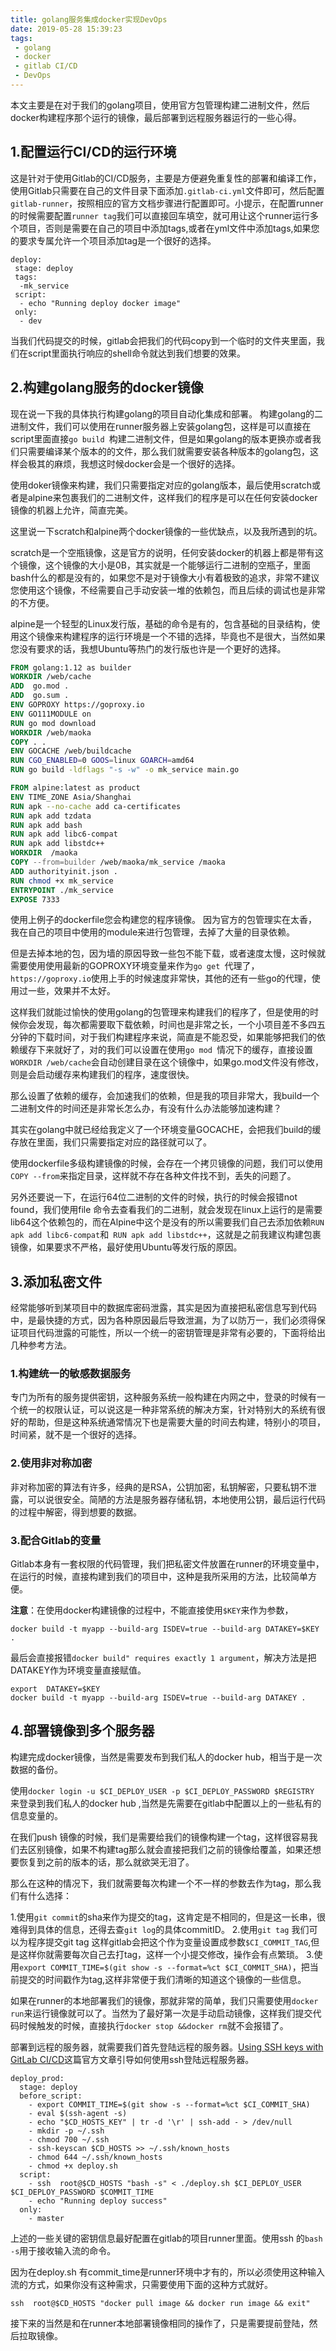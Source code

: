 ```yaml
---
title: golang服务集成docker实现DevOps
date: 2019-05-28 15:39:23
tags: 
 - golang 
 - docker 
 - gitlab CI/CD
 - DevOps
---
```


本文主要是在对于我们的golang项目，使用官方包管理构建二进制文件，然后docker构建程序那个运行的镜像，最后部署到远程服务器运行的一些心得。
## 1.配置运行CI/CD的运行环境
这是针对于使用Gitlab的CI/CD服务，主要是方便避免重复性的部署和编译工作，使用Gitlab只需要在自己的文件目录下面添加``.gitlab-ci.yml``文件即可，然后配置``gitlab-runner``，按照相应的官方文档步骤进行配置即可。小提示，在配置runner的时候需要配置``runner tag``我们可以直接回车填空，就可用让这个runner运行多个项目，否则是需要在自己的项目中添加tags,或者在yml文件中添加tags,如果您的要求专属允许一个项目添加tag是一个很好的选择。
```
deploy:
 stage: deploy
 tags:
  -mk_service
 script: 
  - echo "Running deploy docker image"
 only:
  - dev
```
当我们代码提交的时候，gitlab会把我们的代码copy到一个临时的文件夹里面，我们在script里面执行响应的shell命令就达到我们想要的效果。

## 2.构建golang服务的docker镜像
现在说一下我的具体执行构建golang的项目自动化集成和部署。
构建golang的二进制文件，我们可以使用在runner服务器上安装golang包，这样是可以直接在script里面直接``go build ``构建二进制文件，但是如果golang的版本更换亦或者我们只需要编译某个版本的的文件，那么我们就需要安装各种版本的golang包，这样会极其的麻烦，我想这时候docker会是一个很好的选择。

使用doker镜像来构建，我们只需要指定对应的golang版本，最后使用scratch或者是alpine来包裹我们的二进制文件，这样我们的程序是可以在任何安装docker镜像的机器上允许，简直完美。

这里说一下scratch和alpine两个docker镜像的一些优缺点，以及我所遇到的坑。

scratch是一个空瓶镜像，这是官方的说明，任何安装docker的机器上都是带有这个镜像，这个镜像的大小是0B，其实就是一个能够运行二进制的空瓶子，里面bash什么的都是没有的，如果您不是对于镜像大小有着极致的追求，非常不建议您使用这个镜像，不经需要自己手动安装一堆的依赖包，而且后续的调试也是非常的不方便。

alpine是一个轻型的Linux发行版，基础的命令是有的，包含基础的目录结构，使用这个镜像来构建程序的运行环境是一个不错的选择，毕竟也不是很大，当然如果您没有要求的话，我想Ubuntu等热门的发行版也许是一个更好的选择。

```dockerfile
FROM golang:1.12 as builder
WORKDIR /web/cache
ADD  go.mod .
ADD  go.sum .
ENV GOPROXY https://goproxy.io
ENV GO111MODULE on
RUN go mod download
WORKDIR /web/maoka
COPY . .
ENV GOCACHE /web/buildcache
RUN CGO_ENABLED=0 GOOS=linux GOARCH=amd64
RUN go build -ldflags "-s -w" -o mk_service main.go

FROM alpine:latest as product
ENV TIME_ZONE Asia/Shanghai
RUN apk --no-cache add ca-certificates
RUN apk add tzdata
RUN apk add bash
RUN apk add libc6-compat
RUN apk add libstdc++
WORKDIR  /maoka
COPY --from=builder /web/maoka/mk_service /maoka
ADD authorityinit.json .
RUN chmod +x mk_service
ENTRYPOINT ./mk_service
EXPOSE 7333

```
使用上例子的dockerfile您会构建您的程序镜像。
因为官方的包管理实在太香，我在自己的项目中使用的module来进行包管理，去掉了大量的目录依赖。

但是去掉本地的包，因为墙的原因导致一些包不能下载，或者速度太慢，这时候就需要使用使用最新的GOPROXY环境变量来作为``go get ``代理了，``https://goproxy.io``使用上手的时候速度非常快，其他的还有一些go的代理，使用过一些，效果并不太好。

这样我们就能过愉快的使用golang的包管理来构建我们的程序了，但是使用的时候你会发现，每次都需要取下载依赖，时间也是非常之长，一个小项目差不多四五分钟的下载时间，对于我们构建程序来说，简直是不能忍受，如果能够把我们的依赖缓存下来就好了，对的我们可以设置在使用``go mod ``情况下的缓存，直接设置``WORKDIR /web/cache``会自动创建目录在这个镜像中，如果go.mod文件没有修改，则是会启动缓存来构建我们的程序，速度很快。

那么设置了依赖的缓存，会加速我们的依赖，但是我的项目非常大，我build一个二进制文件的时间还是非常长怎么办，有没有什么办法能够加速构建？

其实在golang中就已经给我定义了一个环境变量GOCACHE，会把我们build的缓存放在里面，我们只需要指定对应的路径就可以了。

使用dockerfile多级构建镜像的时候，会存在一个拷贝镜像的问题，我们可以使用``COPY --from``来指定目录，这样就不存在各种文件找不到，丢失的问题了。

另外还要说一下，在运行64位二进制的文件的时候，执行的时候会报错not found，我们使用file 命令去查看我们的二进制，就会发现在linux上运行的是需要lib64这个依赖包的，而在Alpine中这个是没有的所以需要我们自己去添加依赖``RUN apk add libc6-compat``和`` RUN apk add libstdc++``，这就是之前我建议构建包裹镜像，如果要求不严格，最好使用Ubuntu等发行版的原因。

## 3.添加私密文件
经常能够听到某项目中的数据库密码泄露，其实是因为直接把私密信息写到代码中，是最快捷的方式，因为各种原因最后导致泄漏，为了以防万一，我们必须得保证项目代码泄露的可能性，所以一个统一的密钥管理是非常有必要的，下面将给出几种参考方法。
### 1.构建统一的敏感数据服务
专门为所有的服务提供密钥，这种服务系统一般构建在内网之中，登录的时候有一个统一的权限认证，可以说这是一种非常系统的解决方案，针对特别大的系统有很好的帮助，但是这种系统通常情况下也是需要大量的时间去构建，特别小的项目，时间紧，就不是一个很好的选择。
### 2.使用非对称加密
非对称加密的算法有许多，经典的是RSA，公钥加密，私钥解密，只要私钥不泄露，可以说很安全。简陋的方法是服务器存储私钥，本地使用公钥，最后运行代码的过程中解密，得到想要的数据。
### 3.配合Gitlab的变量
Gitlab本身有一套权限的代码管理，我们把私密文件放置在runner的环境变量中，在运行的时候，直接构建到我们的项目中，这种是我所采用的方法，比较简单方便。

**注意**：在使用docker构建镜像的过程中，不能直接使用``$KEY``来作为参数，
```
docker build -t myapp --build-arg ISDEV=true --build-arg DATAKEY=$KEY .
```
最后会直接报错``docker build" requires exactly 1 argument``，解决方法是把DATAKEY作为环境变量直接赋值。
```
export  DATAKEY=$KEY
docker build -t myapp --build-arg ISDEV=true --build-arg DATAKEY .
```


## 4.部署镜像到多个服务器
构建完成docker镜像，当然是需要发布到我们私人的docker hub，相当于是一次数据的备份。

使用``docker login -u $CI_DEPLOY_USER -p $CI_DEPLOY_PASSWORD $REGISTRY ``来登录到我们私人的docker hub ,当然是先需要在gitlab中配置以上的一些私有的信息变量的。

在我们push 镜像的时候，我们是需要给我们的镜像构建一个tag，这样很容易我们去区别镜像，如果不构建tag那么就会直接把我们之前的镜像给覆盖，如果还想要恢复到之前的版本的话，那么就欲哭无泪了。

那么在这种的情况下，我们就需要每次构建一个不一样的参数去作为tag，那么我们有什么选择：

1.使用``git commit``的sha来作为提交的tag，这肯定是不相同的，但是这一长串，很难得到具体的信息，还得去查``git log``的具体commitID。
2.使用``git tag`` 我们可以为程序提交git tag 这样gitlab会把这个作为变量设置成参数``$CI_COMMIT_TAG``,但是这样你就需要每次自己去打tag，这样一个小提交修改，操作会有点繁琐。
3.使用``export COMMIT_TIME=$(git show -s --format=%ct $CI_COMMIT_SHA)``，把当前提交的时间戳作为tag,这样非常便于我们清晰的知道这个镜像的一些信息。

如果在runner的本地部署我们的镜像，那就非常的简单，我们只需要使用``docker run``来运行镜像就可以了。当然为了最好第一次是手动启动镜像，这样我们提交代码时候触发的时候，直接执行``docker stop &&docker rm``就不会报错了。

部署到远程的服务器，就需要我们首先登陆远程的服务器。[Using SSH keys with GitLab CI/CD](https://docs.gitlab.com/ee/ci/ssh_keys/README.html)这篇官方文章引导如何使用ssh登陆远程服务器。

```
deploy_prod:
  stage: deploy
  before_script:
    - export COMMIT_TIME=$(git show -s --format=%ct $CI_COMMIT_SHA)
    - eval $(ssh-agent -s)
    - echo "$CD_HOSTS_KEY" | tr -d '\r' | ssh-add - > /dev/null
    - mkdir -p ~/.ssh
    - chmod 700 ~/.ssh
    - ssh-keyscan $CD_HOSTS >> ~/.ssh/known_hosts
    - chmod 644 ~/.ssh/known_hosts
    - chmod +x deploy.sh
  script:
    - ssh  root@$CD_HOSTS "bash -s" < ./deploy.sh $CI_DEPLOY_USER $CI_DEPLOY_PASSWORD $COMMIT_TIME
    - echo "Running deploy success"
  only:
    - master
```
上述的一些关键的密钥信息最好配置在gitlab的项目runner里面。使用ssh 的``bash -s``用于接收输入流的命令。

因为在deploy.sh 有commit_time是runner环境中才有的，所以必须使用这种输入流的方式，如果你没有这种需求，只需要使用下面的这种方式就好。
```
ssh  root@$CD_HOSTS "docker pull image && docker run image && exit" 
```

接下来的当然是和在runner本地部署镜像相同的操作了，只是需要提前登陆，然后拉取镜像。